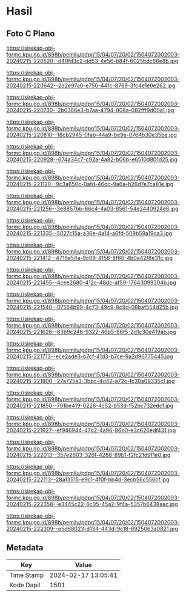 # Hasil

## Foto C Plano

https://sirekap-obj-formc.kpu.go.id/898b/pemilu/pdpr/15/04/07/20/02/1504072002003-20240215-220520--d40fd3c2-dd53-4e56-b84f-6025bdc66e8b.jpg

https://sirekap-obj-formc.kpu.go.id/898b/pemilu/pdpr/15/04/07/20/02/1504072002003-20240215-220642--2d2e97a0-e750-441c-8769-3fc4e1e0e262.jpg

https://sirekap-obj-formc.kpu.go.id/898b/pemilu/pdpr/15/04/07/20/02/1504072002003-20240215-220730--2b6366e3-b7aa-4794-808a-082fff9d00a1.jpg

https://sirekap-obj-formc.kpu.go.id/898b/pemilu/pdpr/15/04/07/20/02/1504072002003-20240215-220810--18cb2945-0fab-44a9-be9e-0764b30e35be.jpg

https://sirekap-obj-formc.kpu.go.id/898b/pemilu/pdpr/15/04/07/20/02/1504072002003-20240215-220928--674a34c7-c92a-4a82-b06b-e6510d801d25.jpg

https://sirekap-obj-formc.kpu.go.id/898b/pemilu/pdpr/15/04/07/20/02/1504072002003-20240215-221120--9c3a650c-0afd-46dc-9a6a-b26d7e7ca81e.jpg

https://sirekap-obj-formc.kpu.go.id/898b/pemilu/pdpr/15/04/07/20/02/1504072002003-20240215-221256--3e8857bb-66c4-4a03-8561-54e2440924e6.jpg

https://sirekap-obj-formc.kpu.go.id/898b/pemilu/pdpr/15/04/07/20/02/1504072002003-20240215-221335--5027c15a-a36e-4a14-a6fd-509b59a19ca3.jpg

https://sirekap-obj-formc.kpu.go.id/898b/pemilu/pdpr/15/04/07/20/02/1504072002003-20240215-221412--4716a54a-9c09-4156-8f60-4b0a42f8e31c.jpg

https://sirekap-obj-formc.kpu.go.id/898b/pemilu/pdpr/15/04/07/20/02/1504072002003-20240215-221455--4cee2680-412c-48dc-af59-17643099304b.jpg

https://sirekap-obj-formc.kpu.go.id/898b/pemilu/pdpr/15/04/07/20/02/1504072002003-20240215-221540--07564b99-4c73-49c9-8c9d-08baf554d25b.jpg

https://sirekap-obj-formc.kpu.go.id/898b/pemilu/pdpr/15/04/07/20/02/1504072002003-20240215-221626--83b9c246-9322-46b5-86f5-2d1c30e419ab.jpg

https://sirekap-obj-formc.kpu.go.id/898b/pemilu/pdpr/15/04/07/20/02/1504072002003-20240215-221713--ece2ade3-b7cf-41d3-b7ce-9a2d96775445.jpg

https://sirekap-obj-formc.kpu.go.id/898b/pemilu/pdpr/15/04/07/20/02/1504072002003-20240215-221800--27a725a3-3bbc-4d42-a72c-fc30a09335c1.jpg

https://sirekap-obj-formc.kpu.go.id/898b/pemilu/pdpr/15/04/07/20/02/1504072002003-20240215-221850--701be419-0226-4c52-b53d-f52bc732edcf.jpg

https://sirekap-obj-formc.kpu.go.id/898b/pemilu/pdpr/15/04/07/20/02/1504072002003-20240215-221927--ef946944-47d2-4a96-86b0-e3c626edf431.jpg

https://sirekap-obj-formc.kpu.go.id/898b/pemilu/pdpr/15/04/07/20/02/1504072002003-20240215-222013--357e2603-326f-4288-89b1-f2fc21d9f1e0.jpg

https://sirekap-obj-formc.kpu.go.id/898b/pemilu/pdpr/15/04/07/20/02/1504072002003-20240215-222113--28a13515-e9c1-410f-bb4d-3ecb56c556cf.jpg

https://sirekap-obj-formc.kpu.go.id/898b/pemilu/pdpr/15/04/07/20/02/1504072002003-20240215-222358--e3445c22-6c05-45a2-9f4a-5357b6438aac.jpg

https://sirekap-obj-formc.kpu.go.id/898b/pemilu/pdpr/15/04/07/20/02/1504072002003-20240215-222309--e5d68023-d134-443d-9c18-6925063a0821.jpg


## Metadata

| Key        | Value               |
| ---------- | ------------------- |
| Time Stamp | 2024-02-17 13:05:41 |
| Kode Dapil | 1501                |



